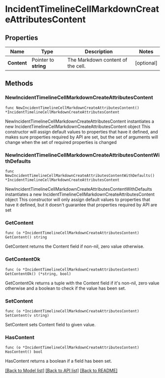 # IncidentTimelineCellMarkdownCreateAttributesContent

## Properties

Name | Type | Description | Notes
---- | ---- | ----------- | ------
**Content** | Pointer to **string** | The Markdown content of the cell. | [optional] 

## Methods

### NewIncidentTimelineCellMarkdownCreateAttributesContent

`func NewIncidentTimelineCellMarkdownCreateAttributesContent() *IncidentTimelineCellMarkdownCreateAttributesContent`

NewIncidentTimelineCellMarkdownCreateAttributesContent instantiates a new IncidentTimelineCellMarkdownCreateAttributesContent object
This constructor will assign default values to properties that have it defined,
and makes sure properties required by API are set, but the set of arguments
will change when the set of required properties is changed

### NewIncidentTimelineCellMarkdownCreateAttributesContentWithDefaults

`func NewIncidentTimelineCellMarkdownCreateAttributesContentWithDefaults() *IncidentTimelineCellMarkdownCreateAttributesContent`

NewIncidentTimelineCellMarkdownCreateAttributesContentWithDefaults instantiates a new IncidentTimelineCellMarkdownCreateAttributesContent object
This constructor will only assign default values to properties that have it defined,
but it doesn't guarantee that properties required by API are set

### GetContent

`func (o *IncidentTimelineCellMarkdownCreateAttributesContent) GetContent() string`

GetContent returns the Content field if non-nil, zero value otherwise.

### GetContentOk

`func (o *IncidentTimelineCellMarkdownCreateAttributesContent) GetContentOk() (*string, bool)`

GetContentOk returns a tuple with the Content field if it's non-nil, zero value otherwise
and a boolean to check if the value has been set.

### SetContent

`func (o *IncidentTimelineCellMarkdownCreateAttributesContent) SetContent(v string)`

SetContent sets Content field to given value.

### HasContent

`func (o *IncidentTimelineCellMarkdownCreateAttributesContent) HasContent() bool`

HasContent returns a boolean if a field has been set.


[[Back to Model list]](../README.md#documentation-for-models) [[Back to API list]](../README.md#documentation-for-api-endpoints) [[Back to README]](../README.md)


